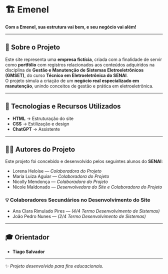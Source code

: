 # 🏗️ Emenel  

**Com a Emenel, sua estrutura vai bem, e seu negócio vai além!**


---


## 📌 Sobre o Projeto

Este site representa uma **empresa fictícia**, criada com a finalidade de servir como **portfólio** com registros relacionados aos conteúdos adquiridos na disciplina de **Gestão e Manutenção de Sistemas Eletroeletrônicos (GMSET)**, do curso **Técnico em Eletroeletrônica do SENAI**.  
O projeto simula a criação de um **negócio real especializado em manutenção**, unindo conceitos de gestão e prática em eletroeletrônica.


---


## 🚀 Tecnologias e Recursos Utilizados

- **HTML** → Estruturação do site  
- **CSS** → Estilização e design  
- **ChatGPT** → Assistente


---


## 👨‍💻 Autores do Projeto

Este projeto foi concebido e desenvolvido pelos seguintes alunos do **SENAI**:

- Lorena Heloíse — *Colaboradora do Projeto*  
- Maria Luiza Aguiar — *Colaboradora do Projeto*  
- Nicolly Mendonça — *Colaboradora do Projeto*  
- Nicole Maldonado — *Desenvolvedora do Site e Colaboradora do Projeto*  

### 💡 Colaboradores Secundários no Desenvolvimento do Site

- Ana Clara Rimulado Pires — *(4/4 Termo Desenvolvimento de Sistemas)*  
- João Pedro Nunes — *(2/4 Termo Desenvolvimento de Sistemas)*  


---


## 🎓 Orientador

- **Tiago Salvador**


---


✨ *Projeto desenvolvido para fins educacionais.*
